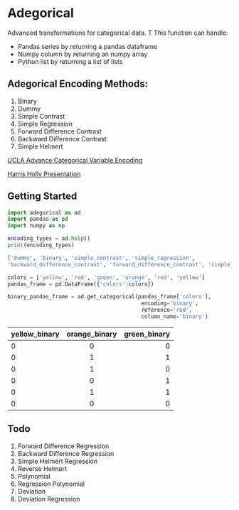 # Adegorical
Advanced transformations for categorical data. T
This function can handle:
* Pandas series by returning a pandas dataframe
* Numpy column by returning an numpy array
* Python list by returning a list of lists

## Adegorical Encoding Methods:
1. Binary
2. Dummy
3. Simple Contrast
4. Simple Regression
5. Forward Difference Contrast
6. Backward Difference Contrast
7. Simple Helmert

[UCLA Advance Categorical Variable Encoding](http://www.ats.ucla.edu/stat/sas/webbooks/reg/chapter5/sasreg5.htm)


[Harris Holly Presentation](http://slideplayer.com/slide/6307838/)

## Getting Started
```python
import adegorical as ad
import pandas as pd
import numpy as np

encoding_types = ad.help()
print(encoding_types)

['dummy', 'binary', 'simple_contrast', 'simple_regression',
'backward_difference_contrast', 'forward_difference_contrast', 'simple_helmert']

colors = ['yellow', 'red', 'green', 'orange', 'red', 'yellow']
pandas_frame = pd.DataFrame({'colors':colors})

binary_pandas_frame = ad.get_categorical(pandas_frame['colors'],
                                          encoding='binary',
                                          reference='red',
                                          column_name='binary')
```

| yellow_binary | orange_binary | green_binary |
| ------------- |:-------------:| ------------:|
| 0 | 0 | 0 |
| 0 | 1 | 1 |
| 0 | 1 | 0 |
| 0 | 0 | 1 |
| 0 | 1 | 1 |
| 0 | 0 | 0 |


## Todo
1. Forward Difference Regression
2. Backward Difference Regression
3. Simple Helmert Regression
4. Reverse Helmert
5. Polynomial
6. Regression Polynomial
7. Deviation
8. Deviation Regression

